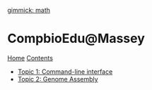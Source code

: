 [gimmick: math]()
# CompbioEdu@Massey

[Home](index.md)
[Contents]()

  - [Topic 1: Command-line interface](cli/index.md)
  - [Topic 2: Genome Assembly](genome-assembly/index.md)
